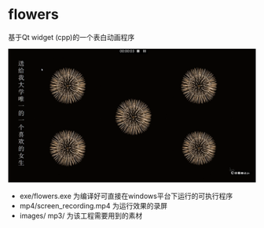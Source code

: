 # flowers
基于Qt widget (cpp)的一个表白动画程序

[![Watch the video](./screenshot/screenshot.png)](./screenshot/screen_recording.gif)



- exe/flowers.exe 为编译好可直接在windows平台下运行的可执行程序
- mp4/screen_recording.mp4 为运行效果的录屏
- images/ mp3/ 为该工程需要用到的素材
